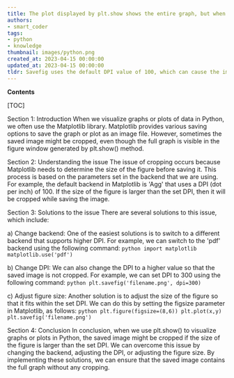 ```yaml
---
title: The plot displayed by plt.show shows the entire graph, but when using savefig, the image gets cut off
authors:
- smart_coder
tags:
- python
- knowledge
thumbnail: images/python.png
created_at: 2023-04-15 00:00:00
updated_at: 2023-04-15 00:00:00
tldr: Savefig uses the default DPI value of 100, which can cause the image to be cropped if the figure size is not adjusted properly.
---
```


**Contents**

[TOC]

Section 1: Introduction
When we visualize graphs or plots of data in Python, we often use the Matplotlib library. Matplotlib provides various saving options to save the graph or plot as an image file. However, sometimes the saved image might be cropped, even though the full graph is visible in the figure window generated by plt.show() method.

Section 2: Understanding the issue
The issue of cropping occurs because Matplotlib needs to determine the size of the figure before saving it. This process is based on the parameters set in the backend that we are using. For example, the default backend in Matplotlib is 'Agg' that uses a DPI (dot per inch) of 100. If the size of the figure is larger than the set DPI, then it will be cropped while saving the image.

Section 3: Solutions to the issue
There are several solutions to this issue, which include:

a) Change backend: One of the easiest solutions is to switch to a different backend that supports higher DPI. For example, we can switch to the 'pdf' backend using the following command:
    ```python
    import matplotlib
    matplotlib.use('pdf')
    ```

b) Change DPI: We can also change the DPI to a higher value so that the saved image is not cropped. For example, we can set DPI to 300 using the following command:
    ```python
    plt.savefig('filename.png', dpi=300)
    ```

c) Adjust figure size: Another solution is to adjust the size of the figure so that it fits within the set DPI. We can do this by setting the figsize parameter in Matplotlib, as follows:
    ```python
    plt.figure(figsize=(8,6))
    plt.plot(x,y)
    plt.savefig('filename.png')
    ```

Section 4: Conclusion
In conclusion, when we use plt.show() to visualize graphs or plots in Python, the saved image might be cropped if the size of the figure is larger than the set DPI. We can overcome this issue by changing the backend, adjusting the DPI, or adjusting the figure size. By implementing these solutions, we can ensure that the saved image contains the full graph without any cropping.

